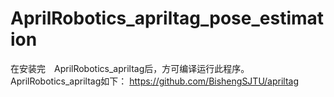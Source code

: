 # AprilRobotics_apriltag_pose_estimation

在安装完　AprilRobotics_apriltag后，方可编译运行此程序。
AprilRobotics_apriltag如下：
https://github.com/BishengSJTU/apriltag

